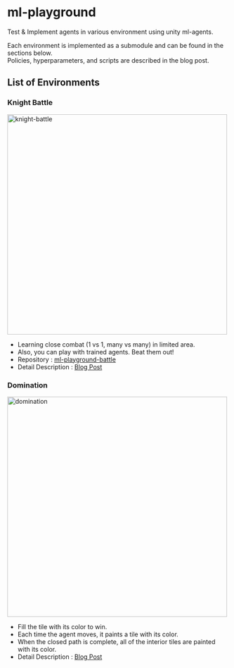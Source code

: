 # ml-playground

Test & Implement agents in various environment using unity ml-agents.  

Each environment is implemented as a submodule and can be found in the sections below.  
Policies, hyperparameters, and scripts are described in the blog post.

## List of Environments

### Knight Battle

<img width="500" alt="knight-battle" src="https://github.com/W298/ml-playground/assets/25034289/0a28d0d2-9623-4291-bbbc-51ecdd199152" />

- Learning close combat (1 vs 1, many vs many) in limited area.
- Also, you can play with trained agents. Beat them out!
- Repository : [ml-playground-battle](https://github.com/W298/ml-playground-battle)
- Detail Description : [Blog Post](https://w298.dev/posts/mlagent_09)

### Domination

<img width="500" alt="domination" src="https://github.com/W298/ml-playground/assets/25034289/5534fa04-0b34-45e9-889d-df666be04c7a" />

- Fill the tile with its color to win.
- Each time the agent moves, it paints a tile with its color.
- When the closed path is complete, all of the interior tiles are painted with its color.
- Detail Description : [Blog Post](https://w298.dev/posts/mlagent_08)
